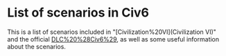 # List of scenarios in Civ6

This is a list of scenarios included in "[Civilization%20VI](Civilization VI)" and the official [DLC%20%28Civ6%29](DLC), as well as some useful information about the scenarios.